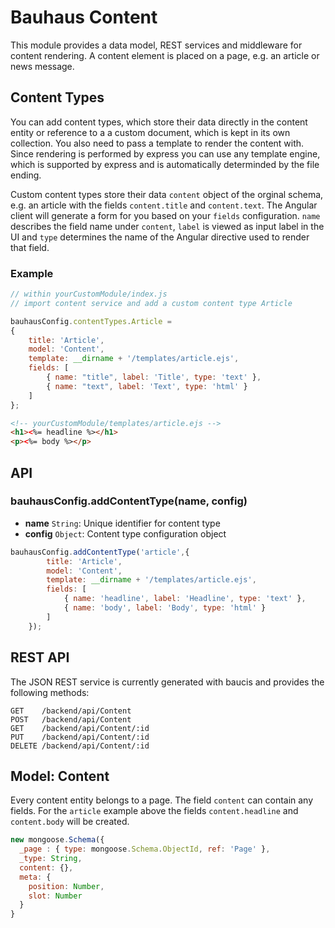 # Bauhaus Content

This module provides a data model, REST services and middleware for content rendering. A content element is placed on a page, e.g. an article or news message. 

## Content Types 

You can add content types, which store their data directly in the content entity or reference to a a custom document, which is kept in its own collection. You also need to pass a template to render the content with. Since rendering is performed by express you can use any template engine, which is supported by express and is automatically determinded by the file ending.

Custom content types store their data `content` object of the orginal schema, e.g. an article with the fields `content.title` and `content.text`. The Angular client will generate a form for you based on your `fields` configuration. `name` describes the field name under `content`, `label` is viewed as input label in the UI and `type` determines the name of the Angular directive used to render that field.

### Example

```javascript
// within yourCustomModule/index.js
// import content service and add a custom content type Article

bauhausConfig.contentTypes.Article = 
{
    title: 'Article',
    model: 'Content',
    template: __dirname + '/templates/article.ejs',
    fields: [
        { name: "title", label: 'Title', type: 'text' },
        { name: "text", label: 'Text', type: 'html' }
    ]
};
```

```html
<!-- yourCustomModule/templates/article.ejs -->
<h1><%= headline %></h1>
<p><%= body %></p>
```

## API

### bauhausConfig.addContentType(name, config)

* **name** `String`: Unique identifier for content type
* **config** `Object`: Content type configuration object

```javascript
bauhausConfig.addContentType('article',{
        title: 'Article',
        model: 'Content',
        template: __dirname + '/templates/article.ejs',
        fields: [
            { name: 'headline', label: 'Headline', type: 'text' },
            { name: 'body', label: 'Body', type: 'html' }
        ]
    });
```

## REST API

The JSON REST service is currently generated with baucis and provides the following methods:

```
GET    /backend/api/Content        
POST   /backend/api/Content
GET    /backend/api/Content/:id
PUT    /backend/api/Content/:id
DELETE /backend/api/Content/:id
```

## Model: Content

Every content entity belongs to a page. The field `content` can contain any fields. For the `article` example above the fields `content.headline` and `content.body` will be created.

```javascript
new mongoose.Schema({
  _page : { type: mongoose.Schema.ObjectId, ref: 'Page' },
  _type: String,
  content: {},
  meta: {
    position: Number,
    slot: Number
  }
}
```